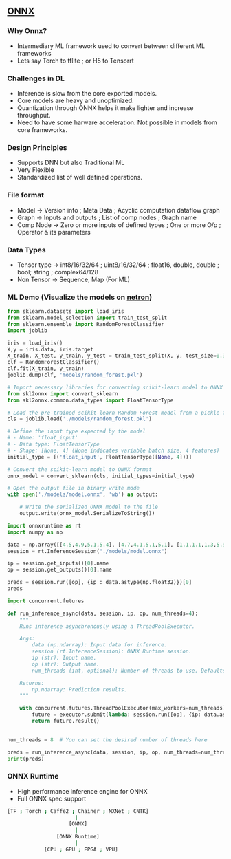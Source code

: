 ## [ONNX](https://github.com/onnx/onnx/tree/main)

### Why Onnx?
* Intermediary ML framework used to convert between different ML frameworks
* Lets say Torch to tflite ; or H5 to Tensorrt

### Challenges in DL
* Inference is slow from the core exported models.
* Core models are heavy and unoptimized.
* Quantization through ONNX helps it make lighter and increase throughput.
* Need to have some harware acceleration. Not possible in models from core frameworks.

### Design Principles
* Supports DNN but also Traditional ML
* Very Flexible
* Standardized list of well defined operations.

### File format
* Model -> Version info ; Meta Data ; Acyclic computation dataflow graph
* Graph -> Inputs and outputs ; List of comp nodes ; Graph name
* Comp Node -> Zero or more inputs of defined types ; One or more O/p ; Operator & its parameters

### Data Types
* Tensor type -> int8/16/32/64 ; uint8/16/32/64 ; float16, double, double ; bool; string ; complex64/128
* Non Tensor -> Sequence, Map (For ML)

### ML Demo (Visualize the models on [netron](https://netron.app/))
```py
from sklearn.datasets import load_iris
from sklearn.model_selection import train_test_split
from sklearn.ensemble import RandomForestClassifier
import joblib

iris = load_iris()
X,y = iris.data, iris.target
X_train, X_test, y_train, y_test = train_test_split(X, y, test_size=0.3, random_state=42)
clf = RandomForestClassifier()
clf.fit(X_train, y_train)
joblib.dump(clf, 'models/random_forest.pkl')

```

```py
# Import necessary libraries for converting scikit-learn model to ONNX format
from skl2onnx import convert_sklearn
from skl2onnx.common.data_types import FloatTensorType

# Load the pre-trained scikit-learn Random Forest model from a pickle file
cls = joblib.load('./models/random_forest.pkl')

# Define the input type expected by the model
# - Name: 'float_input'
# - Data type: FloatTensorType
# - Shape: [None, 4] (None indicates variable batch size, 4 features)
initial_type = [('float_input', FloatTensorType([None, 4]))]

# Convert the scikit-learn model to ONNX format
onnx_model = convert_sklearn(cls, initial_types=initial_type)

# Open the output file in binary write mode
with open('./models/model.onnx', 'wb') as output:

    # Write the serialized ONNX model to the file
    output.write(onnx_model.SerializeToString())

```

```py
import onnxruntime as rt
import numpy as np

data = np.array([[4.5,4.9,5.1,5.4], [4.7,4.1,5.1,5.1], [1.1,1.1,1.3,5.9]])
session = rt.InferenceSession("./models/model.onnx")

ip = session.get_inputs()[0].name
op = session.get_outputs()[0].name

preds = session.run([op], {ip : data.astype(np.float32)})[0]
preds
```

```py
import concurrent.futures

def run_inference_async(data, session, ip, op, num_threads=4):
    """
    Runs inference asynchronously using a ThreadPoolExecutor.

    Args:
        data (np.ndarray): Input data for inference.
        session (rt.InferenceSession): ONNX Runtime session.
        ip (str): Input name.
        op (str): Output name.
        num_threads (int, optional): Number of threads to use. Defaults to 4.

    Returns:
        np.ndarray: Prediction results.
    """

    with concurrent.futures.ThreadPoolExecutor(max_workers=num_threads) as executor:
        future = executor.submit(lambda: session.run([op], {ip: data.astype(np.float32)})[0])
        return future.result()
    

num_threads = 8  # You can set the desired number of threads here

preds = run_inference_async(data, session, ip, op, num_threads=num_threads)
print(preds)


```

### ONNX Runtime
* High performance inference engine for ONNX
* Full ONNX spec support
```sh
[TF ; Torch ; Caffe2 ; Chainer ; MXNet ; CNTK]
                      |
                    [ONNX]
                      |
                [ONNX Runtime]
                      |
            [CPU ; GPU ; FPGA ; VPU]
  ```